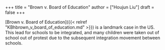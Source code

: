 +++
title = "Brown v. Board of Education"
author = ["Houjun Liu"]
draft = false
+++

[Brown v. Board of Education]({{< relref "KBhbrown_v_board_of_education.md" >}}) is a landmark case in the US. This lead for schools to be integrated, and many children were taken out of school out of protest due to the subsequent integration movement between schools.